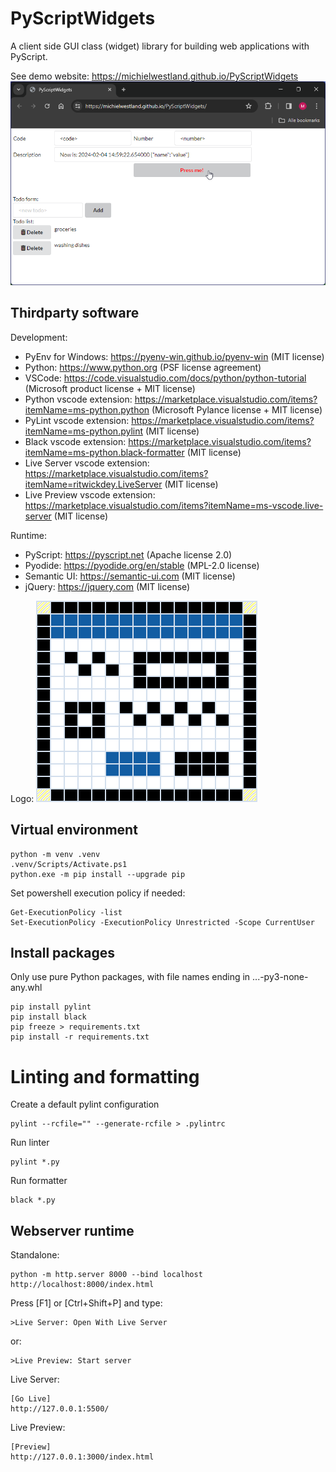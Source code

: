 # PyScriptWidgets
A client side GUI class (widget) library for building web applications with PyScript.

See demo website: https://michielwestland.github.io/PyScriptWidgets
![Demo screenshot](demo-screenshot.png?raw=true "Demo screenshot")

## Thirdparty software
Development:
- PyEnv for Windows: https://pyenv-win.github.io/pyenv-win (MIT license)
- Python: https://www.python.org (PSF license agreement)
- VSCode: https://code.visualstudio.com/docs/python/python-tutorial (Microsoft product license + MIT license)
- Python vscode extension: https://marketplace.visualstudio.com/items?itemName=ms-python.python (Microsoft Pylance license + MIT license)
- PyLint vscode extension: https://marketplace.visualstudio.com/items?itemName=ms-python.pylint (MIT license)
- Black vscode extension: https://marketplace.visualstudio.com/items?itemName=ms-python.black-formatter (MIT license)
- Live Server vscode extension: https://marketplace.visualstudio.com/items?itemName=ritwickdey.LiveServer (MIT license)
- Live Preview vscode extension: https://marketplace.visualstudio.com/items?itemName=ms-vscode.live-server (MIT license)

Runtime:
- PyScript: https://pyscript.net (Apache license 2.0)
- Pyodide: https://pyodide.org/en/stable (MPL-2.0 license)
- Semantic UI: https://semantic-ui.com (MIT license)
- jQuery: https://jquery.com (MIT license)

Logo:
![Logo](logo.png?raw=true "Logo")

## Virtual environment
```
python -m venv .venv
.venv/Scripts/Activate.ps1
python.exe -m pip install --upgrade pip
```

Set powershell execution policy if needed:
```
Get-ExecutionPolicy -list
Set-ExecutionPolicy -ExecutionPolicy Unrestricted -Scope CurrentUser
```

## Install packages
Only use pure Python packages, with file names ending in ...-py3-none-any.whl
```
pip install pylint
pip install black
pip freeze > requirements.txt
pip install -r requirements.txt
```


# Linting and formatting
Create a default pylint configuration
```
pylint --rcfile="" --generate-rcfile > .pylintrc
```

Run linter
```
pylint *.py
```

Run formatter
```
black *.py
```


## Webserver runtime
Standalone:
```
python -m http.server 8000 --bind localhost
http://localhost:8000/index.html
```

Press [F1] or [Ctrl+Shift+P] and type:
```
>Live Server: Open With Live Server
```
or:
```
>Live Preview: Start server
```

Live Server:
```
[Go Live]
http://127.0.0.1:5500/
```

Live Preview:
```
[Preview]
http://127.0.0.1:3000/index.html
```
